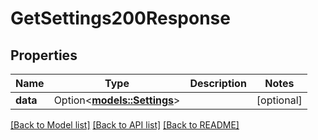 # GetSettings200Response

## Properties

Name | Type | Description | Notes
------------ | ------------- | ------------- | -------------
**data** | Option<[**models::Settings**](Settings.md)> |  | [optional]

[[Back to Model list]](../README.md#documentation-for-models) [[Back to API list]](../README.md#documentation-for-api-endpoints) [[Back to README]](../README.md)


